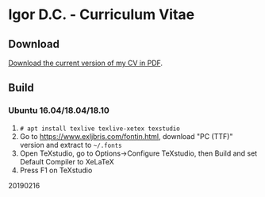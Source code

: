 # Igor D.C. - Curriculum Vitae

## Download

[Download the current version of my CV in PDF](https://github.com/igordcard/cv/blob/master/igordcard_cv.pdf?raw=true).

## Build

### Ubuntu 16.04/18.04/18.10

1. `# apt install texlive texlive-xetex texstudio`
2. Go to https://www.exljbris.com/fontin.html, download "PC (TTF)" version and extract to `~/.fonts`
3. Open TeXstudio, go to Options->Configure TeXstudio, then Build and set Default Compiler to XeLaTeX
4. Press F1 on TeXstudio

20190216
